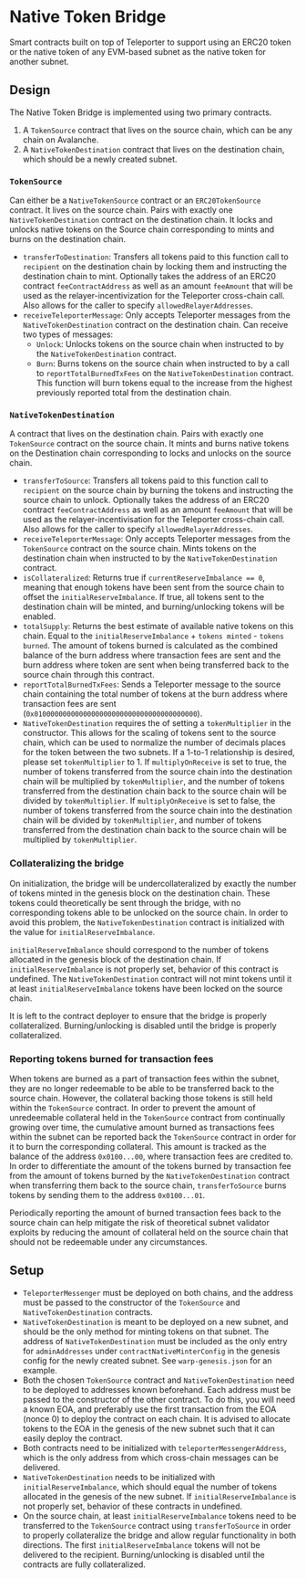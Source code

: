 # Native Token Bridge

Smart contracts built on top of Teleporter to support using an ERC20 token or the native token of any EVM-based subnet as the native token for another subnet.

## Design
The Native Token Bridge is implemented using two primary contracts. 

1. A `TokenSource` contract that lives on the source chain, which can be any chain on Avalanche. 
2. A `NativeTokenDestination` contract that lives on the destination chain, which should be a newly created subnet.

### `TokenSource`
Can either be a `NativeTokenSource` contract or an `ERC20TokenSource` contract. It lives on the source chain. Pairs with exactly one `NativeTokenDestination` contract on the destination chain. It locks and unlocks native tokens on the Source chain corresponding to mints and burns on the destination chain.
- `transferToDestination`: Transfers all tokens paid to this function call to `recipient` on the destination chain by locking them and instructing the destination chain to mint. Optionally takes the address of an ERC20 contract `feeContractAddress` as well as an amount `feeAmount` that will be used as the relayer-incentivization for the Teleporter cross-chain call. Also allows for the caller to specify `allowedRelayerAddresses`.
- `receiveTeleporterMessage`: Only accepts Teleporter messages from the `NativeTokenDestination` contract on the destination chain. Can receive two types of messages:
  - `Unlock`: Unlocks tokens on the source chain when instructed to by the `NativeTokenDestination` contract.
  - `Burn`: Burns tokens on the source chain when instructed to by a call to `reportTotalBurnedTxFees` on the `NativeTokenDestination` contract. This function will burn tokens equal to the increase from the highest previously reported total from the destination chain.

### `NativeTokenDestination`
A contract that lives on the destination chain. Pairs with exactly one `TokenSource` contract on the source chain. It mints and burns native tokens on the Destination chain corresponding to locks and unlocks on the source chain.
- `transferToSource`: Transfers all tokens paid to this function call to `recipient` on the source chain by burning the tokens and instructing the source chain to unlock. Optionally takes the address of an ERC20 contract `feeContractAddress` as well as an amount `feeAmount` that will be used as the relayer-incentivisation for the Teleporter cross-chain call. Also allows for the caller to specify `allowedRelayerAddresses`.
- `receiveTeleporterMessage`: Only accepts Teleporter messages from the `TokenSource` contract on the source chain. Mints tokens on the destination chain when instructed to by the `NativeTokenDestination` contract.
- `isCollateralized`: Returns true if `currentReserveImbalance == 0`, meaning that enough tokens have been sent from the source chain to offset the `initialReserveImbalance`. If true, all tokens sent to the destination chain will be minted, and burning/unlocking tokens will be enabled.
- `totalSupply`: Returns the best estimate of available native tokens on this chain. Equal to the `initialReserveImbalance` + `tokens minted` - `tokens burned`. The amount of tokens burned is calculated as the combined balance of the burn address where transaction fees are sent and the burn address where token are sent when being transferred back to the source chain through this contract.
- `reportTotalBurnedTxFees`: Sends a Teleporter message to the source chain containing the total number of tokens at the burn address where transaction fees are sent (`0x0100000000000000000000000000000000000000`).
- `NativeTokenDestination` requires the of setting a `tokenMultiplier` in the constructor. This allows for the scaling of tokens sent to the source chain, which can be used to normalize the number of decimals places for the token between the two subnets. If a 1-to-1 relationship is desired, please set `tokenMultiplier` to 1. If `multiplyOnReceive` is set to true, the number of tokens transferred from the source chain into the destination chain will be multiplied by `tokenMultiplier`, and the number of tokens transferred from the destination chain back to the source chain will be divided by `tokenMultiplier`. If `multiplyOnReceive` is set to false, the number of tokens transferred from the source chain into the destination chain will be divided by `tokenMultiplier`, and number of tokens transferred from the destination chain back to the source chain will be multiplied by `tokenMultiplier`.

### Collateralizing the bridge
On initialization, the bridge will be undercollateralized by exactly the number of tokens minted in the genesis block on the destination chain. These tokens could theoretically be sent through the bridge, with no corresponding tokens able to be unlocked on the source chain. In order to avoid this problem, the `NativeTokenDestination` contract is initialized with the value for `initialReserveImbalance`.

`initialReserveImbalance` should correspond to the number of tokens allocated in the genesis block of the destination chain. If `initialReserveImbalance` is not properly set, behavior of this contract is undefined. The `NativeTokenDestination` contract will not mint tokens until it at least `initialReserveImbalance` tokens have been locked on the source chain. 

It is left to the contract deployer to ensure that the bridge is properly collateralized. Burning/unlocking is disabled until the bridge is properly collateralized.

### Reporting tokens burned for transaction fees
When tokens are burned as a part of transaction fees within the subnet, they are no longer redeemable to be able to be transferred back to the source chain. However, the collateral backing those tokens is still held within the `TokenSource` contract. In order to prevent the amount of unredeemable collateral held in the `TokenSource` contract from continually growing over time, the cumulative amount burned as transactions fees within the subnet can be reported back the `TokenSource` contract in order for it to burn the corresponding collateral. This amount is tracked as the balance of the address `0x0100...00`, where transaction fees are credited to. In order to differentiate the amount of the tokens burned by transaction fee from the amount of tokens burned by the `NativeTokenDestination` contract when transferring them back to the source chain, `transferToSource` burns tokens by sending them to the address `0x0100...01`.

Periodically reporting the amount of burned transaction fees back to the source chain can help mitigate the risk of theoretical subnet validator exploits by reducing the amount of collateral held on the source chain that should not be redeemable under any circumstances. 

## Setup
- `TeleporterMessenger` must be deployed on both chains, and the address must be passed to the constructor of the `TokenSource` and `NativeTokenDestination` contracts.
- `NativeTokenDestination` is meant to be deployed on a new subnet, and should be the only method for minting tokens on that subnet. The address of `NativeTokenDestination` must be included as the only entry for `adminAddresses` under `contractNativeMinterConfig` in the genesis config for the newly created subnet. See `warp-genesis.json` for an example.
- Both the chosen `TokenSource` contract and `NativeTokenDestination` need to be deployed to addresses known beforehand. Each address must be passed to the constructor of the other contract. To do this, you will need a known EOA, and preferably use the first transaction from the EOA (nonce 0) to deploy the contract on each chain. It is advised to allocate tokens to the EOA in the genesis of the new subnet such that it can easily deploy the contract.
- Both contracts need to be initialized with `teleporterMessengerAddress`, which is the only address from which cross-chain messages can be delivered.
- `NativeTokenDestination` needs to be initialized with `initialReserveImbalance`, which should equal the number of tokens allocated in the genesis of the new subnet. If `initialReserveImbalance` is not properly set, behavior of these contracts in undefined.
- On the source chain, at least `initialReserveImbalance` tokens need to be transferred to the `TokenSource` contract using `transferToSource` in order to properly collateralize the bridge and allow regular functionality in both directions. The first `initialReserveImbalance` tokens will not be delivered to the recipient. Burning/unlocking is disabled until the contracts are fully collateralized.
